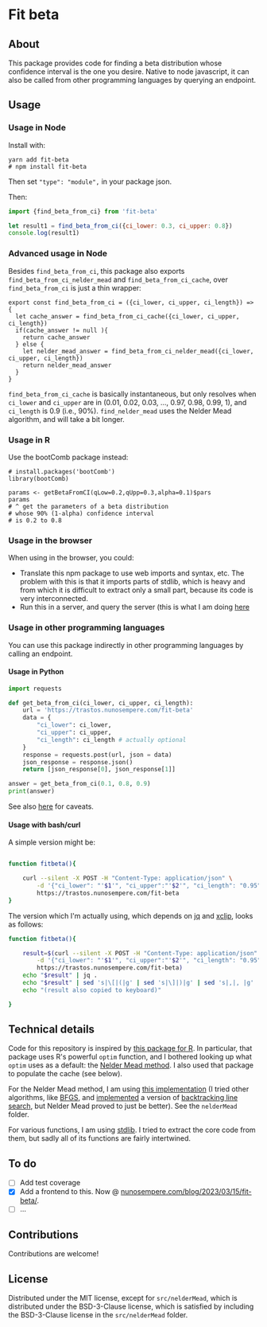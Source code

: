 Fit beta
========

## About 

This package provides code for finding a beta distribution whose confidence interval is the one you desire. Native to node javascript, it can also be called from other programming languages by querying an endpoint.

## Usage

### Usage in Node

Install with:

```
yarn add fit-beta
# npm install fit-beta
```

Then set `"type": "module",` in your package json.

Then:

```js
import {find_beta_from_ci} from 'fit-beta'

let result1 = find_beta_from_ci({ci_lower: 0.3, ci_upper: 0.8})
console.log(result1)

```

### Advanced usage in Node

Besides `find_beta_from_ci`, this package also exports `find_beta_from_ci_nelder_mead` and `find_beta_from_ci_cache`, over `find_beta_from_ci` is just a thin wrapper:

```
export const find_beta_from_ci = ({ci_lower, ci_upper, ci_length}) => {
  let cache_answer = find_beta_from_ci_cache({ci_lower, ci_upper, ci_length})
  if(cache_answer != null ){
    return cache_answer
  } else {
    let nelder_mead_answer = find_beta_from_ci_nelder_mead({ci_lower, ci_upper, ci_length})
    return nelder_mead_answer
  }
}
```

`find_beta_from_ci_cache` is basically instantaneous, but only resolves when `ci_lower` and `ci_upper` are in (0.01, 0.02, 0.03, ..., 0.97, 0.98, 0.99, 1), and `ci_length` is 0.9 (i.e., 90%). `find_nelder_mead` uses the Nelder Mead algorithm, and will take a bit longer.

### Usage in R

Use the bootComb package instead:

```
# install.packages('bootComb')
library(bootComb)

params <- getBetaFromCI(qLow=0.2,qUpp=0.3,alpha=0.1)$pars
params
# ^ get the parameters of a beta distribution
# whose 90% (1-alpha) confidence interval
# is 0.2 to 0.8
```

### Usage in the browser

When using in the browser, you could:

- Translate this npm package to use web imports and syntax, etc. The problem with this is that it imports parts of stdlib, which is heavy and from which it is difficult to extract only a small part, because its code is very interconnected.
- Run this in a server, and query the server (this is what I am doing [here](https://nunosempere.com/blog/2023/03/15/fit-beta/)

### Usage in other programming languages

You can use this package indirectly in other programming languages by calling an endpoint.

#### Usage in Python

```python
import requests

def get_beta_from_ci(ci_lower, ci_upper, ci_length):
	url = 'https://trastos.nunosempere.com/fit-beta'
	data = {
		"ci_lower": ci_lower,
		"ci_upper": ci_upper,
		"ci_length": ci_length # actually optional
	}
	response = requests.post(url, json = data)
	json_response = response.json()
	return [json_response[0], json_response[1]]

answer = get_beta_from_ci(0.1, 0.8, 0.9)
print(answer)
```

See also [here](./src/other_langs/python/README.md) for caveats.

#### Usage with bash/curl

A simple version might be:

```sh

function fitbeta(){

	curl --silent -X POST -H "Content-Type: application/json" \
		-d '{"ci_lower": "'$1'", "ci_upper":"'$2'", "ci_length": "0.95"}' \
		https://trastos.nunosempere.com/fit-beta
}
```

The version which I'm actually using, which depends on [jq](https://stedolan.github.io/jq/) and [xclip](https://launchpad.net/xclip), looks as follows:

```sh
function fitbeta(){

	result=$(curl --silent -X POST -H "Content-Type: application/json" \
		-d '{"ci_lower": "'$1'", "ci_upper":"'$2'", "ci_length": "0.95"}' \
		https://trastos.nunosempere.com/fit-beta)
	echo "$result" | jq .
	echo "$result" | sed 's|\[|(|g' | sed 's|\]|)|g' | sed 's|,|, |g' | xclip -sel clip
	echo "(result also copied to keyboard)"

}
```


## Technical details

Code for this repository is inspired by [this package for R](https://github.com/gitMarcH/bootComb). In particular, that package uses R's powerful `optim` function, and I bothered looking up what `optim` uses as a default: the [Nelder Mead method](https://en.wikipedia.org/wiki/Nelder%E2%80%93Mead_method). I also used that package to populate the cache (see below).

For the Nelder Mead method, I am using [this implementation](https://github.com/benfred/fmin/blob/master/src/nelderMead.js) (I tried other algorithms, like [BFGS](https://en.wikipedia.org/wiki/Broyden%E2%80%93Fletcher%E2%80%93Goldfarb%E2%80%93Shanno_algorithm), and [implemented](https://github.com/quantified-uncertainty/fit-beta/commit/ef65203941227227c11fe525e8d934250c45a4e6) a version of [backtracking line search](https://en.wikipedia.org/wiki/Backtracking_line_search), but Nelder Mead proved to just be better). See the `nelderMead` folder. 

For various functions, I am using [stdlib](https://stdlib.io/). I tried to extract the core code from them, but sadly all of its functions are fairly intertwined. 

## To do

- [ ] Add test coverage
- [x] Add a frontend to this. Now @ [nunosempere.com/blog/2023/03/15/fit-beta/](https://nunosempere.com/blog/2023/03/15/fit-beta/).
- [ ] ...

## Contributions

Contributions are welcome!

## License

Distributed under the MIT license, except for `src/nelderMead`, which is distributed under the BSD-3-Clause license, which is satisfied by including the BSD-3-Clause license in the `src/nelderMead` folder.
